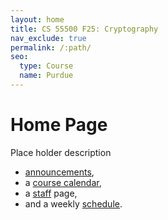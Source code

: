 ```yaml
---
layout: home
title: CS 55500 F25: Cryptography
nav_exclude: true
permalink: /:path/
seo:
  type: Course
  name: Purdue
---
```


# Home Page

Place holder description

- [announcements](announcements.md),
- a [course calendar](calendar.md),
- a [staff](staff.md) page,
- and a weekly [schedule](schedule.md).

